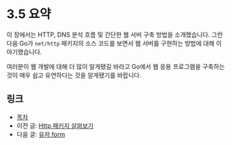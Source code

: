 # 3.5 요약

이 장에서는 HTTP, DNS 분석 흐름 및 간단한 웹 서버 구축 방법을 소개했습니다. 그런 다음 Go가 `net/http` 패키지의 소스 코드를 보면서 웹 서버를 구현하는 방법에 대해 이야기했습니다.

여러분이 웹 개발에 대해 더 많이 알게됐길 바라고 Go에서 웹 응용 프로그램을 구축하는 것이 매우 쉽고 유연하다는 것을 알게됐기를 바랍니다.

## 링크

- [목차](preface.md)
- 이전 글: [Http 패키지 살펴보기](03.4.md)
- 다음 글: [유저 form](04.0.md)
